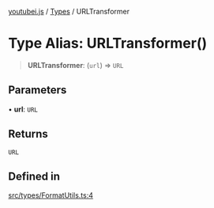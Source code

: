 [youtubei.js](../../../README.md) / [Types](../README.md) / URLTransformer

# Type Alias: URLTransformer()

> **URLTransformer**: (`url`) => `URL`

## Parameters

• **url**: `URL`

## Returns

`URL`

## Defined in

[src/types/FormatUtils.ts:4](https://github.com/LuanRT/YouTube.js/blob/305a398158a6cac82e6ef288fed4bf1661c89d52/src/types/FormatUtils.ts#L4)
